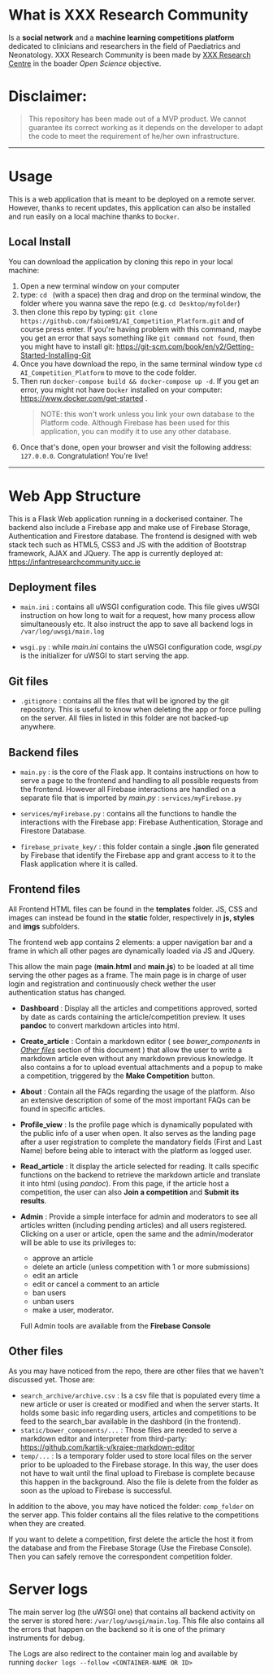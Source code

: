 # What is XXX Research Community

<p >Is a <strong>social network</strong> and a <strong>machine learning competitions platform</strong> dedicated to clinicians and researchers in the field of Paediatrics and Neonatology. XXX Research Community is been made by <a href="https://www.XXXcentre.ie/">XXX Research Centre</a> in the boader <em>Open Science</em> objective.</p>

# Disclaimer:
> This repository has been made out of a MVP product. We cannot guarantee its correct working as it depends on the developer to adapt the code to meet the requirement of he/her own infrastructure.

---

# Usage
This is a web application that is meant to be deployed on a remote server. However, thanks to recent updates, this application can also be installed and run easily on a local machine thanks to `Docker`.

## Local Install
You can download the application by cloning this repo in your local machine:

1. Open a new terminal window on your computer
2. type: `cd ` (with a space) then drag and drop on the terminal window, the folder where you wanna save the repo (e.g. `cd Desktop/myfolder`)
3. then clone this repo by typing: `git clone https://github.com/fabiom91/AI_Competition_Platform.git` and of course press enter. If you're having problem with this command, maybe you get an error that says something like `git command not found`, then you might have to install git: https://git-scm.com/book/en/v2/Getting-Started-Installing-Git
4. Once you have download the repo, in the same terminal window type `cd AI_Competition_Platform` to move to the code folder.
5. Then run `docker-compose build && docker-compose up -d`. If you get an error, you might not have `Docker` installed on your computer: https://www.docker.com/get-started .
   > NOTE: this won't work unless you link your own database to the Platform code. Although Firebase has been used for this application, you can modify it to use any other database.
6. Once that's done, open your browser and visit the following address: `127.0.0.0`. Congratulation! You're live!

---

# Web App Structure
This is a Flask Web application running in a dockerised container. The backend also include a Firebase app and make use of Firebase Storage, Authentication and Firestore database. The frontend is designed with web stack tech such as HTML5, CSS3 and JS with the addition of Bootstrap framework, AJAX and JQuery. The app is currently deployed at: https://infantresearchcommunity.ucc.ie

## Deployment files

- ```main.ini``` : contains all uWSGI configuration code. This file gives uWSGI instruction on how long to wait for a request, how many process allow simultaneously etc. It also instruct the app to save all backend logs in ```/var/log/uwsgi/main.log```

- ```wsgi.py``` : while *main.ini* contains the uWSGI configuration code, *wsgi.py* is the initializer for uWSGI to start serving the app.

## Git files

- ```.gitignore``` : contains all the files that will be ignored by the git repository. This is useful to know when deleting the app or force pulling on the server. All files in listed in this folder are not backed-up anywhere.

## Backend files

- ```main.py``` : is the core of the Flask app. It contains instructions on how to serve a page to the frontend and handling to all possible requests from the frontend. However all Firebase interactions are handled on a separate file that is imported by *main.py* : ```services/myFirebase.py```

- ```services/myFirebase.py``` : contains all the functions to handle the interactions with the Firebase app: Firebase Authentication, Storage and Firestore Database.

- ```firebase_private_key/``` : this folder contain a single **.json** file generated by Firebase that identify the Firebase app and grant access to it to the Flask application where it is called.

## Frontend files

All Frontend HTML files can be found in the **templates** folder. JS, CSS and images can instead be found in the **static** folder, respectively in **js, styles** and **imgs** subfolders.

The frontend web app contains 2 elements: a upper navigation bar and a frame in which all other pages are dynamically loaded via JS and JQuery.

This allow the main page (**main.html** and **main.js**) to be loaded at all time serving the other pages as a frame. The main page is in charge of user login and registration and continuously check wether the user authentication status has changed.

- **Dashboard** : Display all the articles and competitions approved, sorted by date as cards containing the article/competition preview. It uses **pandoc** to convert markdown articles into html.

- **Create_article** : Contain a markdown editor ( see *bower_components* in <i><u>Other files</u></i> section of this document ) that allow the user to write a markdown article even without any markdown previous knowledge. It also contains a for to upload eventual attachments and a popup to make a competition, triggered by the **Make Competition** button.

- **About** : Contain all the FAQs regarding the usage of the platform. Also an extensive description of some of the most important FAQs can be found in specific articles.

- **Profile_view** : Is the profile page which is dynamically populated with the public info of a user when open. It also serves as the landing page after a user registration to complete the mandatory fields (First and Last Name) before being able to interact with the platform as logged user.

- **Read_article** : It display the article selected for reading. It calls specific functions on the backend to retrieve the markdown article and translate it into html (using *pandoc*). From this page, if the article host a competition, the user can also **Join a competition** and **Submit its results**.

- **Admin** : Provide a simple interface for admin and moderators to see all articles written (including pending articles) and all users registered. Clicking on a user or article, open the same and the admin/moderator will be able to use its privileges to:

  - approve an article
  - delete an article (unless competition with 1 or more submissions)
  - edit an article
  - edit or cancel a comment to an article
  - ban users
  - unban users
  - make a user, moderator.

  Full Admin tools are available from the **Firebase Console**

## Other files
As you may have noticed from the repo, there are other files that we haven't discussed yet. Those are:

- ```search_archive/archive.csv``` : Is a csv file that is populated every time a new article or user is created or modified and when the server starts. It holds some basic info regarding users, articles and competitions to be feed to the search_bar available in the dashbord (in the frontend).
- ```static/bower_components/...``` : Those files are needed to serve a markdown editor and interpreter from third-party: https://github.com/kartik-v/krajee-markdown-editor
- ```temp/...``` : Is a temporary folder used to store local files on the server prior to be uploaded to the Firebase storage. In this way, the user does not have to wait until the final upload to Firebase is complete because this happen in the background. Also the file is delete from the folder as soon as the upload to Firebase is successful.

In addition to the above, you may have noticed the folder: ```comp_folder``` on the server app. This folder contains all the files relative to the competitions when they are created.

If you want to delete a competition, first delete the article the host it from the database and from the Firebase Storage (Use the Firebase Console). Then you can safely remove the correspondent competition folder.

# Server logs
The main server log (the uWSGI one) that contains all backend activity on the server is stored here: ```/var/log/uwsgi/main.log```. This file also contains all the errors that happen on the backend so it is one of the primary instruments for debug.

The Logs are also redirect to the container main log and available by running ```docker logs --follow <CONTAINER-NAME OR ID>```